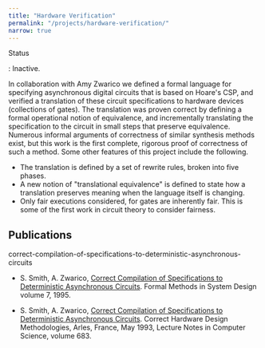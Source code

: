 ```yaml
---
title: "Hardware Verification"
permalink: "/projects/hardware-verification/"
narrow: true
---
```


Status

: Inactive.

In collaboration with Amy Zwarico we defined a formal language for specifying
asynchronous digital circuits that is based on Hoare's CSP, and verified a
translation of these circuit specifications to hardware devices (collections of
gates). The translation was proven correct by defining a formal operational
notion of equivalence, and incrementally translating the specification to the
circuit in small steps that preserve equivalence. Numerous informal arguments of
correctness of similar synthesis methods exist, but this work is the first
complete, rigorous proof of correctness of such a method. Some other features of
this project include the following.

- The translation is defined by a set of rewrite rules, broken into five phases.
- A new notion of "translational equivalence" is defined to state how a
  translation preserves meaning when the language itself is changing.
- Only fair executions considered, for gates are inherently fair. This is some
  of the first work in circuit theory to consider fairness.

Publications
------------

correct-compilation-of-specifications-to-deterministic-asynchronous-circuits

- S. Smith, A. Zwarico,
  [Correct Compilation of Specifications to Deterministic Asynchronous Circuits](/projects/hardware-verification/papers/correct-compilation-of-specifications-to-deterministic-asynchronous-circuits-1995.pdf). Formal
  Methods in System Design volume 7, 1995.

- S. Smith, A. Zwarico,
  [Correct Compilation of Specifications to Deterministic Asynchronous Circuits](/projects/hardware-verification/papers/correct-compilation-of-specifications-to-deterministic-asynchronous-circuits-1993.pdf). Correct
  Hardware Design Methodologies, Arles, France, May 1993, Lecture Notes in
  Computer Science, volume 683.
